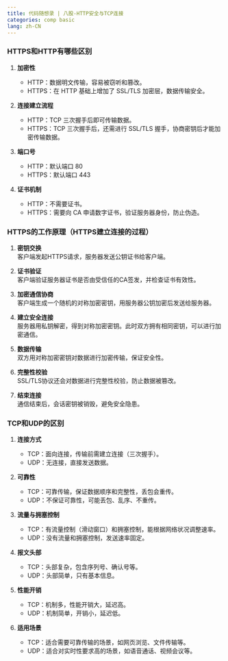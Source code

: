 ```yaml
---
title: 代码随想录 | 八股-HTTP安全与TCP连接
categories: comp basic
lang: zh-CN
---
```


### HTTPS和HTTP有哪些区别
1. **加密性**  
   - HTTP：数据明文传输，容易被窃听和篡改。  
   - HTTPS：在 HTTP 基础上增加了 SSL/TLS 加密层，数据传输安全。

2. **连接建立流程**  
   - HTTP：TCP 三次握手后即可传输数据。  
   - HTTPS：TCP 三次握手后，还需进行 SSL/TLS 握手，协商密钥后才能加密传输数据。

3. **端口号**  
   - HTTP：默认端口 80  
   - HTTPS：默认端口 443

4. **证书机制**  
   - HTTP：不需要证书。  
   - HTTPS：需要向 CA 申请数字证书，验证服务器身份，防止伪造。

### HTTPS的工作原理（HTTPS建立连接的过程）
1. **密钥交换**  
   客户端发起HTTPS请求，服务器发送公钥证书给客户端。

2. **证书验证**  
   客户端验证服务器证书是否由受信任的CA签发，并检查证书有效性。

3. **加密通信协商**  
   客户端生成一个随机的对称加密密钥，用服务器公钥加密后发送给服务器。

4. **建立安全连接**  
   服务器用私钥解密，得到对称加密密钥。此时双方拥有相同密钥，可以进行加密通信。

5. **数据传输**  
   双方用对称加密密钥对数据进行加密传输，保证安全性。

6. **完整性校验**  
   SSL/TLS协议还会对数据进行完整性校验，防止数据被篡改。

7. **结束连接**  
   通信结束后，会话密钥被销毁，避免安全隐患。


### TCP和UDP的区别
1. **连接方式**  
   - TCP：面向连接，传输前需建立连接（三次握手）。  
   - UDP：无连接，直接发送数据。

2. **可靠性**  
   - TCP：可靠传输，保证数据顺序和完整性，丢包会重传。  
   - UDP：不保证可靠性，可能丢包、乱序、不重传。

3. **流量与拥塞控制**  
   - TCP：有流量控制（滑动窗口）和拥塞控制，能根据网络状况调整速率。  
   - UDP：没有流量和拥塞控制，发送速率固定。

4. **报文头部**  
   - TCP：头部复杂，包含序列号、确认号等。  
   - UDP：头部简单，只有基本信息。

5. **性能开销**  
   - TCP：机制多，性能开销大，延迟高。  
   - UDP：机制简单，开销小，延迟低。

6. **适用场景**  
   - TCP：适合需要可靠传输的场景，如网页浏览、文件传输等。  
   - UDP：适合对实时性要求高的场景，如语音通话、视频会议等。
